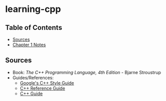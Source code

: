 # learning-cpp

## Table of Contents
* [Sources](#Sources)
* [Chapter 1 Notes](chapter-1/notes.md)

## Sources
* Book: *The C++ Programming Language, 4th Edition* - Bjarne Stroustrup
* Guides/References:
    * [Google's C++ Style Guide](https://google.github.io/styleguide/cppguide.html)
    * [C++ Reference Guide](https://en.cppreference.com/w/)
    * [C++ Guide](https://www.learncpp.com/)

